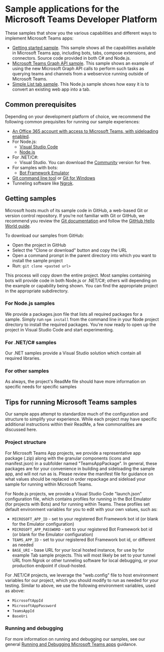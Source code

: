 ﻿# Sample applications for the Microsoft Teams Developer Platform

These samples that show you the various capabilities and different ways to implement Microsoft Teams apps:
* [Getting started sample](https://github.com/OfficeDev/microsoft-teams-sample-get-started).  This sample shows all the capabilities available in Microsoft Teams app, including bots, tabs, compose extensions, and connectors.  Source code provided in both C# and Node.js.
* [Microsoft Teams Graph API sample](https://github.com/OfficeDev/microsoft-teams-sample-graph).  This sample shows an example of using the new Microsoft Graph API calls to perform such tasks as querying teams and channels from a webservice running outside of Microsoft Teams.
* [Simple List tab sample](https://github.com/OfficeDev/microsoft-teams-sample-todo).  This Node.js sample shows how easy it is to convert an existing web app into a tab.

## Common prerequisites
Depending on your development platform of choice, we recommend the following common prequisites for running our sample experiences:
* [An Office 365 account with access to Microsoft Teams, with sideloading enabled](setup.md).
* For Node.js:
    * [Visual Studio Code](https://code.visualstudio.com/)
    * [Node.js](https://nodejs.org/en/download/)
* For .NET/C#:
    * Visual Studio. You can download the [Community](http://www.visualstudio.com/) version for free.
* For samples with bots:
    * [Bot Framework Emulator](https://docs.botframework.com/en-us/downloads/#navtitle)
* [Git command line tool](https://git-scm.com/) or [Git for Windows](https://git-for-windows.github.io/)
* Tunneling software like [Ngrok](https://ngrok.com/download).


## Getting samples
Microsoft hosts much of its sample code in GitHub, a web-based Git or version control repository.  If you’re not familiar with Git or GitHub, we recommend you review the [Git documentation](https://git-scm.com/doc) and follow the [GitHub Hello World guide](https://guides.github.com/activities/hello-world/).

To download our samples from GitHub:
* Open the project in GitHub
* Select the "Clone or download" button and copy the URL
* Open a command prompt in the parent directory into which you want to install the sample project
* Run: `git clone <pasted url>`

This process will copy down the entire project.  Most samples containing bots will provide code in both Node.js or .NET/C#; others will depending on the example or capability being shown.  You can find the appropriate project in the appropriate subdirectory.

### For Node.js samples
We provide a packages.json file that lists all required packages for a sample.  Simply run `npm install` from the command line in your Node project directory to install the required packages.  You're now ready to open up the project in Visual Studio Code and start experimenting.

### For .NET/C# samples
Our .NET samples provide a Visual Studio solution which contain all required libraries.

### For other samples
As always, the project's ReadMe file should have more information on specific needs for specific samples

## Tips for running Microsoft Teams samples

Our sample apps attempt to standardize much of the configuration and structure to simplify your experience.  While each project may have specific additional instructions within their ReadMe, a few commonalities are discussed here.

### Project structure

For Microsoft Teams App projects, we provide a representative app package (.zip) along with the granular components (icons and manifest.json) in a subfolder named "TeamsAppPackage".  In general, these packages are for your convenience in building and sideloading the sample app, and will not run as is.  Please review the manifest file for guidance on what values should be replaced in order repackage and sideload your sample for running within Microsoft Teams.

For Node.js projects, we provide a Visual Studio Code "launch.json" configuration file, which contains profiles for running in the Bot Emulator (for projects with Bots) and for running within Teams.  These profiles set default environment variables for you to edit with your own values, such as:
* `MICROSOFT_APP_ID` - set to your registered Bot Framework bot id (or blank for the Emulator configuration)
* `MICROSOFT_APP_PASSWORD` - set to your registered Bot Framework bot id (or blank for the Emulator configuration)
* `TEAMS_APP_ID` - set to your registered Bot Framework bot id, or different as needed
* `BASE_URI` - base URL for your local hosted instance, for use by for example Tab sample projects.  This will most likely be set to your tunnel URL from Ngrok or other tunneling software for local debugging, or your production endpoint if cloud-hosted.

For .NET/C# projects, we leverage the "web.config" file to host environment variables for our project, which you should modify to run as needed for your testing.  Similar to above, we use the following environment variables, used as above:
* `MicrosoftAppId`
* `MicrosoftAppPassword`
* `TeamsAppId`
* `BaseUri` 

### Running and debugging
For more information on running and debugging our samples, see our general [Running and Debugging Microsoft Teams apps](debugging.md) guidance.